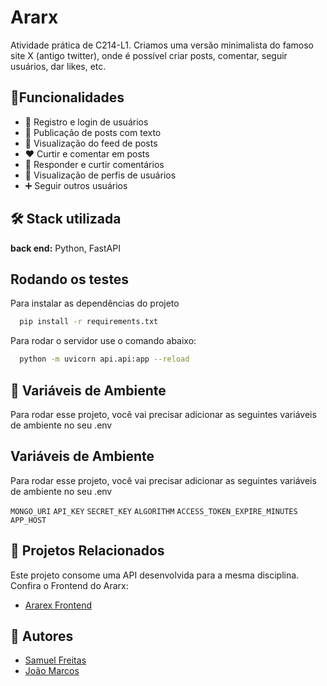 
# Ararx

Atividade prática de C214-L1. Criamos uma versão minimalista do famoso site X (antigo twitter), onde é possível criar posts, comentar, seguir usuários, dar likes, etc.


## 🌟Funcionalidades

- 🔐 Registro e login de usuários
- 📝 Publicação de posts com texto
- 📰 Visualização do feed de posts
- ❤️ Curtir e comentar em posts
- 💬 Responder e curtir comentários
- 👤 Visualização de perfis de usuários
- ➕ Seguir outros usuários

## 🛠️ Stack utilizada
**back end:** Python, FastAPI

## Rodando os testes
Para instalar as dependências do projeto
```bash
  pip install -r requirements.txt
```
Para rodar o servidor use o comando abaixo:
```bash
  python -m uvicorn api.api:app --reload
```

## 🔧 Variáveis de Ambiente
Para rodar esse projeto, você vai precisar adicionar as seguintes variáveis de ambiente no seu .env


## Variáveis de Ambiente

Para rodar esse projeto, você vai precisar adicionar as seguintes variáveis de ambiente no seu .env

`MONGO_URI`
`API_KEY`
`SECRET_KEY`
`ALGORITHM`
`ACCESS_TOKEN_EXPIRE_MINUTES`
`APP_HOST`

## 🔗 Projetos Relacionados
Este projeto consome uma API desenvolvida para a mesma disciplina. Confira o Frontend do Ararx:

- [Ararex Frontend](https://github.com/gabrielss2406/Ararx-Frontend)


## 👥 Autores
- [Samuel Freitas](https://github.com/SamuelFreitasSoares)
- [João Marcos](https://github.com/markinh00)


